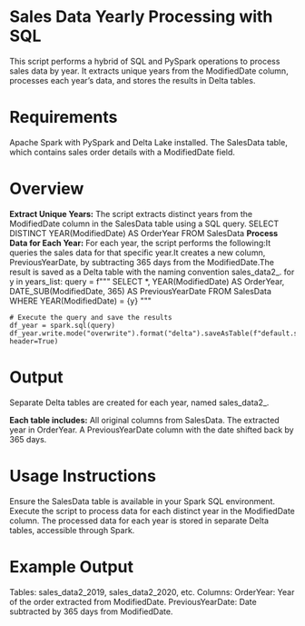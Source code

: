 # Sales Data Yearly Processing with SQL
This script performs a hybrid of SQL and PySpark operations to process sales data by year. It extracts unique years from the ModifiedDate column, processes each year’s data, and stores the results in Delta tables.

# Requirements
Apache Spark with PySpark and Delta Lake installed.
The SalesData table, which contains sales order details with a ModifiedDate field.

# Overview
**Extract Unique Years:** The script extracts distinct years from the ModifiedDate column in the SalesData table using a SQL query.
SELECT DISTINCT YEAR(ModifiedDate) AS OrderYear
FROM SalesData
**Process Data for Each Year:** For each year, the script performs the following:It queries the sales data for that specific year.It creates a new column, PreviousYearDate, by subtracting 365 days from the ModifiedDate.The result is saved as a Delta table with the naming convention sales_data2_<year>.
for y in years_list:
    query = f"""
    SELECT *, 
           YEAR(ModifiedDate) AS OrderYear, 
           DATE_SUB(ModifiedDate, 365) AS PreviousYearDate
    FROM SalesData
    WHERE YEAR(ModifiedDate) = {y}
    """
    
    # Execute the query and save the results
    df_year = spark.sql(query)
    df_year.write.mode("overwrite").format("delta").saveAsTable(f"default.sales_data2_{y}", header=True)

# Output
Separate Delta tables are created for each year, named sales_data2_<year>.

**Each table includes:**
All original columns from SalesData.
The extracted year in OrderYear.
A PreviousYearDate column with the date shifted back by 365 days.

# Usage Instructions
Ensure the SalesData table is available in your Spark SQL environment.
Execute the script to process data for each distinct year in the ModifiedDate column.
The processed data for each year is stored in separate Delta tables, accessible through Spark.
# Example Output
Tables: sales_data2_2019, sales_data2_2020, etc.
Columns:
OrderYear: Year of the order extracted from ModifiedDate.
PreviousYearDate: Date subtracted by 365 days from ModifiedDate.
